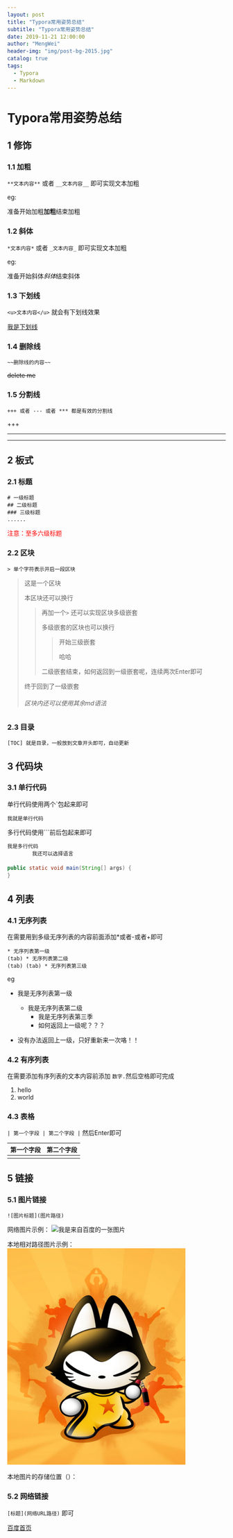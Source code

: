 ```yaml
---
layout: post
title: "Typora常用姿势总结"
subtitle: "Typora常用姿势总结"
date: 2019-11-21 12:00:00
author: "MengWei"
header-img: "img/post-bg-2015.jpg"
catalog: true
tags:
  - Typora
  - Markdown
---
```


# Typora常用姿势总结

## 1 修饰

### 1.1 加粗

`**文本内容**` 或者 `__文本内容__` 即可实现文本加粗

eg:

准备开始加粗**加粗**结束加粗

### 1.2 斜体

`*文本内容*` 或者 `_文本内容_` 即可实现文本加粗

eg:

准备开始斜体*斜体*结束斜体

### 1.3 下划线

`<u>文本内容</u>` 就会有下划线效果

<u>我是下划线</u>

### 1.4 删除线

`~~删除线的内容~~`

~~delete me~~

### 1.5 分割线

`+++ 或者 --- 或者 *** 都是有效的分割线`

+++

___

***

## 2 板式

### 2.1 标题

```
# 一级标题
## 二级标题
### 三级标题
......
```

<span style="color:red">注意：至多六级标题</span>

### 2.2 区块

`> 单个字符表示开启一段区块`

> 这是一个区块
>
> 本区块还可以换行
>
> > 再加一个`>` 还可以实现区块多级嵌套
> >
> > 多级嵌套的区块也可以换行
> >
> > > 开始三级嵌套
> > >
> > >哈哈
> >
> > 二级嵌套结束，如何返回到一级嵌套呢，连续两次Enter即可
>
> 终于回到了一级嵌套
>
> ###### 区块内还可以使用其余md语法

### 2.3 目录

`[TOC] 就是目录，一般放到文章开头即可，自动更新`

## 3 代码块

### 3.1 单行代码

单行代码使用两个`包起来即可

`我就是单行代码`

多行代码使用```前后包起来即可

```java
我是多行代码
        我还可以选择语言

public static void main(String[] args) {
}
```

## 4 列表

### 4.1 无序列表

在需要用到多级无序列表的内容前面添加*或者-或者+即可

```
* 无序列表第一级
(tab) * 无序列表第二级
(tab) (tab) * 无序列表第三级
```

eg

* 我是无序列表第一级
    * 我是无序列表第二级
        * 我是无序列表第三季
        * 如何返回上一级呢？？？

* 没有办法返回上一级，只好重新来一次咯！！

### 4.2 有序列表

在需要添加有序列表的文本内容前添加 `数字.`然后空格即可完成

1. hello
2. world

### 4.3 表格

`| 第一个字段 | 第二个字段 |` 然后Enter即可

| 第一个字段 | 第二个字段 |
|-------|-------|
|       |       |

## 5 链接

### 5.1 图片链接

`![图片标题](图片路径)`

网络图片示例：
![我是来自百度的一张图片](https://box.bdimg.com/static/fisp_static/common/img/searchbox/logo_news_276_88_1f9876a.png)

本地相对路径图片示例：
![我是本地图片](../img/avatar.png)

本地图片的存储位置（）：

### 5.2 网络链接

`[标题](网络URL路径)` 即可

[百度首页](https://www.baidu.com)



